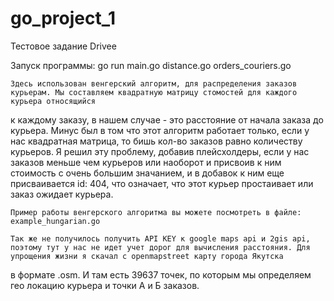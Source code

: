 # go_project_1
Тестовое задание Drivee

Запуск программы:
    go run main.go distance.go orders_couriers.go

    Здесь использован венгерский алгоритм, для распределения заказов курьерам. Мы составляем квадратную матрицу стомостей для каждого курьера относящийся
к каждому заказу, в нашем случае - это расстояние от начала заказа до курьера.  Минус был в том что этот алгоритм работает только, если у нас квадратная матрица, то бишь кол-во заказов
равно количеству курьеров. Я решил эту проблему, добавив плейсхолдеры, если у нас заказов меньше чем курьеров или наоборот и присвоив к ним стоимость с очень большим значанием, и в добавок к ним 
еще присваивается id: 404, что означает, что этот курьер простаивает или заказ ожидает курьера.

    Пример работы венгерского алгоритма вы можете посмотреть в файле: example_hungarian.go

    Так же не получилось получить API KEY к google maps api и 2gis api, поэтому тут у нас не идет учет дорог для вычисления расстояния. Для упрощения жизни я скачал с openmapstreet карту города Якутска
в формате .osm. И там есть 39637 точек, по которым мы определяем гео локацию курьера и точки А и Б заказов.